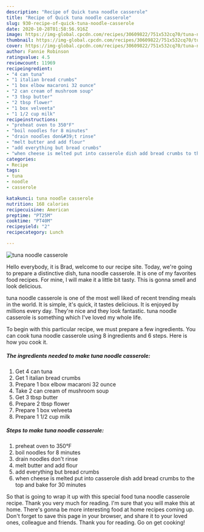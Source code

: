 ```yaml
---
description: "Recipe of Quick tuna noodle casserole"
title: "Recipe of Quick tuna noodle casserole"
slug: 930-recipe-of-quick-tuna-noodle-casserole
date: 2020-10-28T01:58:56.916Z
image: https://img-global.cpcdn.com/recipes/30609822/751x532cq70/tuna-noodle-casserole-recipe-main-photo.jpg
thumbnail: https://img-global.cpcdn.com/recipes/30609822/751x532cq70/tuna-noodle-casserole-recipe-main-photo.jpg
cover: https://img-global.cpcdn.com/recipes/30609822/751x532cq70/tuna-noodle-casserole-recipe-main-photo.jpg
author: Fannie Robinson
ratingvalue: 4.5
reviewcount: 11969
recipeingredient:
- "4 can tuna"
- "1 italian bread crumbs"
- "1 box elbow macaroni 32 ounce"
- "2 can cream of mushroom soup"
- "3 tbsp butter"
- "2 tbsp flower"
- "1 box velveeta"
- "1 1/2 cup milk"
recipeinstructions:
- "preheat oven to 350°F"
- "boil noodles for 8 minutes"
- "drain noodles don&#39;t rinse"
- "melt butter and add flour"
- "add everything but bread crumbs"
- "when cheese is melted put into casserole dish add bread crumbs to the top and bake for 30 minutes"
categories:
- Recipe
tags:
- tuna
- noodle
- casserole

katakunci: tuna noodle casserole 
nutrition: 168 calories
recipecuisine: American
preptime: "PT25M"
cooktime: "PT40M"
recipeyield: "2"
recipecategory: Lunch

---
```



![tuna noodle casserole](https://img-global.cpcdn.com/recipes/30609822/751x532cq70/tuna-noodle-casserole-recipe-main-photo.jpg)

Hello everybody, it is Brad, welcome to our recipe site. Today, we're going to prepare a distinctive dish, tuna noodle casserole. It is one of my favorites food recipes. For mine, I will make it a little bit tasty. This is gonna smell and look delicious.



tuna noodle casserole is one of the most well liked of recent trending meals in the world. It is simple, it's quick, it tastes delicious. It is enjoyed by millions every day. They're nice and they look fantastic. tuna noodle casserole is something which I've loved my whole life.


To begin with this particular recipe, we must prepare a few ingredients. You can cook tuna noodle casserole using 8 ingredients and 6 steps. Here is how you cook it.

<!--inarticleads1-->

##### The ingredients needed to make tuna noodle casserole:

1. Get 4 can tuna
1. Get 1 italian bread crumbs
1. Prepare 1 box elbow macaroni 32 ounce
1. Take 2 can cream of mushroom soup
1. Get 3 tbsp butter
1. Prepare 2 tbsp flower
1. Prepare 1 box velveeta
1. Prepare 1 1/2 cup milk




<!--inarticleads2-->

##### Steps to make tuna noodle casserole:

1. preheat oven to 350°F
1. boil noodles for 8 minutes
1. drain noodles don&#39;t rinse
1. melt butter and add flour
1. add everything but bread crumbs
1. when cheese is melted put into casserole dish add bread crumbs to the top and bake for 30 minutes




So that is going to wrap it up with this special food tuna noodle casserole recipe. Thank you very much for reading. I'm sure that you will make this at home. There's gonna be more interesting food at home recipes coming up. Don't forget to save this page in your browser, and share it to your loved ones, colleague and friends. Thank you for reading. Go on get cooking!

